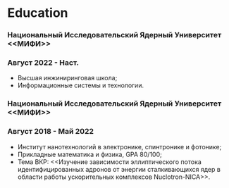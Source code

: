 # Education
### Национальный Исследовательский Ядерный Университет <<МИФИ>>
### Август 2022 - Наст.
- Высшая инжиниринговая школа; 
- Информационные системы и технологии.

### Национальный Исследовательский Ядерный Университет <<МИФИ>> 
### Август 2018 - Май 2022
- Институт нанотехнологий в электронике, спинтронике и фотонике; 
- Прикладные математика и физика,  GPA 80/100; 
- Тема ВКР: <<Изучение зависимости эллиптического потока идентифицированных адронов от энергии сталкивающихся ядер в области работы ускорительных комплексов Nuclotron-NICA>>.


